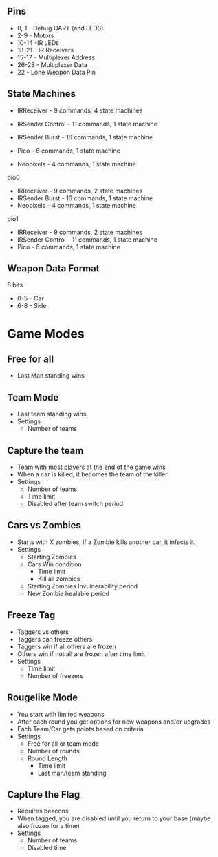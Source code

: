 ## Pins

- 0, 1 - Debug UART (and LEDS)
- 2-9 - Motors
- 10-14 -IR LEDs
- 18-21 - IR Receivers
- 15-17 - Multiplexer Address
- 26-28 - Multiplexer Data
- 22 - Lone Weapon Data Pin

## State Machines

- IRReceiver - 9 commands, 4 state machines

- IRSender Control - 11 commands, 1 state machine
- IRSender Burst - 16 commands, 1 state machine
- Pico - 6 commands, 1 state machine
- Neopixels - 4 commands, 1 state machine


pio0
- IRReceiver - 9 commands, 2 state machines
- IRSender Burst - 16 commands, 1 state machine
- Neopixels - 4 commands, 1 state machine

pio1
- IRReceiver - 9 commands, 2 state machines
- IRSender Control - 11 commands, 1 state machine
- Pico - 6 commands, 1 state machine

## Weapon Data Format

8 bits

- 0-5 - Car
- 6-8 - Side

# Game Modes

## Free for all

- Last Man standing wins

## Team Mode

- Last team standing wins
- Settings
  - Number of teams

## Capture the team

- Team with most players at the end of the game wins
- When a car is killed, it becomes the team of the killer
- Settings
  - Number of teams
  - Time limit
  - Disabled after team switch period

## Cars vs Zombies

- Starts with X zombies, If a Zombie kills another car, it infects it.
- Settings
  - Starting Zombies
  - Cars Win condition
    - Time limit
    - Kill all zombies
  - Starting Zombies Invulnerability period
  - New Zombie healable period

## Freeze Tag

- Taggers vs others
- Taggers can freeze others
- Taggers win if all others are frozen
- Others win if not all are frozen after time limit
- Settings
  - Time limit
  - Number of freezers

## Rougelike Mode

- You start with limited weapons
- After each round you get options for new weapons and/or upgrades
- Each Team/Car gets points based on criteria
- Settings
  - Free for all or team mode
  - Number of rounds
  - Round Length
    - Time limit
    - Last man/team standing

## Capture the Flag

- Requires beacons
- When tagged, you are disabled until you return to your base (maybe also frozen for a time)
- Settings
  - Number of teams
  - Disabled time

